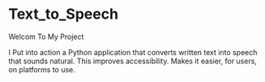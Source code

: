 # Text_to_Speech

Welcom To My Project

I Put into action a Python application that converts written text into speech that sounds natural. This improves accessibility. Makes it easier, for users, on platforms to use.
